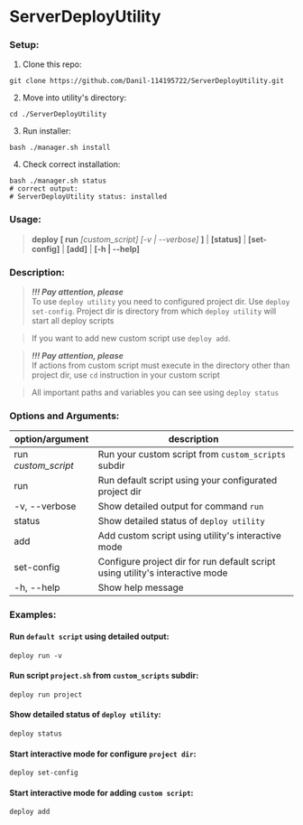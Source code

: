 # ServerDeployUtility

### Setup:

1. Clone this repo:
```shell
git clone https://github.com/Danil-114195722/ServerDeployUtility.git
```

2. Move into utility's directory:
```shell
cd ./ServerDeployUtility
```

3. Run installer:
```shell
bash ./manager.sh install
```

4. Check correct installation:
```shell
bash ./manager.sh status
# correct output:
# ServerDeployUtility status: installed
```

### Usage:
> **deploy** **[ run** _[custom_script]_ _[-v | --verbose]_ **]** | **[status]** | **[set-config]** | **[add]** | **[-h | --help]**


### Description:

> _**!!! Pay attention, please**_ <br>
> To use `deploy utility` you need to configured project dir. Use `deploy set-config`.
Project dir is directory from which `deploy utility` will start all deploy scripts

> If you want to add new custom script use `deploy add`.

> _**!!! Pay attention, please**_ <br>
> If actions from custom script must execute in the directory other than project dir, use `cd` instruction in your custom script

> All important paths and variables you can see using `deploy status`


### Options and Arguments:

| option/argument     | description                                                                   |
|---------------------|-------------------------------------------------------------------------------|
| run _custom_script_ | Run your custom script from `custom_scripts` subdir                           |
| run                 | Run default script using your configurated project dir                        |
| -v, --verbose       | Show detailed output for command `run`                                        |
| status              | Show detailed status of `deploy utility`                                      |
| add                 | Add custom script using utility's interactive mode                            |
| set-config          | Configure project dir for run default script using utility's interactive mode |
| -h, --help          | Show help message                                                             |

### Examples:

#### Run `default script` using detailed output:
```shell
deploy run -v
```
#### Run script `project.sh` from `custom_scripts` subdir:
```shell
deploy run project
```
#### Show detailed status of `deploy utility`:
```shell
deploy status
```
#### Start interactive mode for configure `project dir`:
```shell
deploy set-config
```
#### Start interactive mode for adding `custom script`:
```shell
deploy add
```
